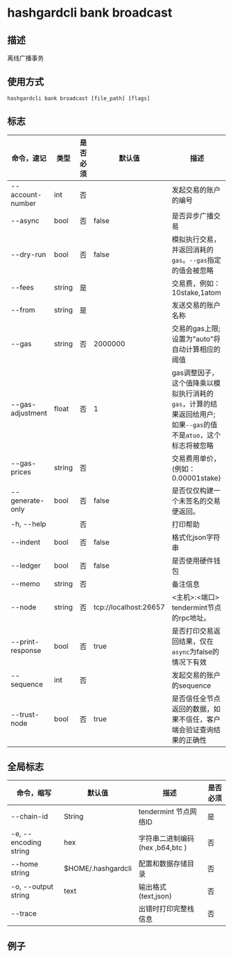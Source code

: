 # hashgardcli bank broadcast

## 描述

离线广播事务

## 使用方式

```
hashgardcli bank broadcast [file_path] [flags]
```

## 标志

| 命令，速记       | 类型    | 是否必须 | 默认值                | 描述                                                         |
| ---------------- | ------- | -------- | --------------------- | ------------------------------------------------------------ |
| --account-number | int     | 否       |                       | 发起交易的账户的编号                                         |
| --async          | bool | 否       | false                 | 是否异步广播交易                                             |
| --dry-run        | bool | 否       | false                 | 模拟执行交易，并返回消耗的`gas`。`--gas`指定的值会被忽略     |
| --fees           | string  | 是       |                       | 交易费，例如： 10stake,1atom                                 |
| --from           | string  | 是       |                       | 发送交易的账户名称                                           |
| --gas            | string  | 否       | 2000000               | 交易的gas上限; 设置为"auto"将自动计算相应的阈值              |
| --gas-adjustment | float   | 否       | 1                     | gas调整因子，这个值降乘以模拟执行消耗的`gas`，计算的结果返回给用户; 如果`--gas`的值不是`atuo`，这个标志将被忽略 |
| --gas-prices     | string  | 否       |                       | 交易费用单价，(例如： 0.00001stake)                          |
| --generate-only  | bool | 否       | false                 | 是否仅仅构建一个未签名的交易便返回。                         |
| -h, --help       |         | 否       |                       | 打印帮助                                                     |
| --indent         | bool | 否       | false                 | 格式化json字符串                                             |
| --ledger         | bool | 否       | false                 | 是否使用硬件钱包                                             |
| --memo           | string  | 否       |                       | 备注信息                                                     |
| --node           | string  | 否       | tcp://localhost:26657 | <主机>:<端口> tendermint节点的rpc地址。                      |
| --print-response | bool | 否       | true | 是否打印交易返回结果，仅在`async`为false的情况下有效  |
| --sequence       | int     | 否       |                       | 发起交易的账户的sequence                                     |
| --trust-node     | bool | 否       | true                  | 是否信任全节点返回的数据，如果不信任，客户端会验证查询结果的正确性 |

## 全局标志

| 命令，缩写            | 默认值         | 描述                                | 是否必须 |
| --------------------- | -------------- | ----------------------------------- | -------- |
| --chain-id | String             | tendermint 节点网络ID            | 是       |
| -e, --encoding string | hex            | 字符串二进制编码 (hex ,b64,btc ) | 否       |
| --home string         | $HOME/.hashgardcli | 配置和数据存储目录                  | 否       |
| -o, --output string   | text           | 输出格式 (text,json)              | 否       |
| --trace               |                | 出错时打印完整栈信息                | 否       |

## 例子
       
